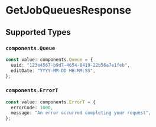 # GetJobQueuesResponse


## Supported Types

### `components.Queue`

```typescript
const value: components.Queue = {
  uuid: "123e4567-b9d7-4654-8419-22b56a7e1feb",
  editDate: "YYYY-MM-DD HH:MM:SS",
};
```

### `components.ErrorT`

```typescript
const value: components.ErrorT = {
  errorCode: 1000,
  message: "An error occurred completing your request",
};
```

